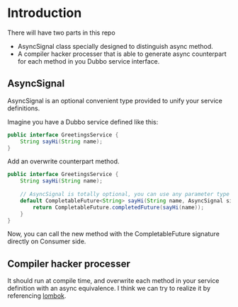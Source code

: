 # Introduction
There will have two parts in this repo
 * AsyncSignal class specially designed to distinguish async method.
 * A compiler hacker processer that is able to generate async counterpart for each method in you Dubbo service interface.

## AsyncSignal
AsyncSignal is an optional convenient type provided to unify your service definitions.

Imagine you have a Dubbo service defined like this:
```java
public interface GreetingsService {
    String sayHi(String name);
}
```

Add an overwrite counterpart method.
```java
public interface GreetingsService {
    String sayHi(String name);
    
    // AsyncSignal is totally optional, you can use any parameter type as long as java allows your overwrite.
    default CompletableFuture<String> sayHi(String name, AsyncSignal signal) {
        return CompletableFuture.completedFuture(sayHi(name));
    }
}
```

Now, you can call the new method with the CompletableFuture signature directly on Consumer side.

## Compiler hacker processer
It should run at compile time, and overwrite each method in your service definition with an async equivalence.
I think we can try to realize it by referencing [lombok](https://projectlombok.org/).
